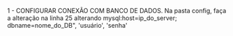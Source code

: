1 - CONFIGURAR CONEXÃO COM BANCO DE DADOS.
Na pasta config, faça a alteração na linha 25 alterando
    mysql:host=ip_do_server; dbname=nome_do_DB", 'usuário', 'senha'
